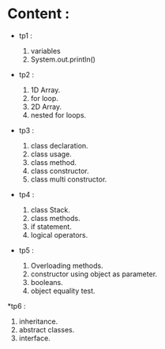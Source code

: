 # Content :
* tp1 : 
  1. variables
  2. System.out.println()

* tp2 :
  1. 1D Array.
  2. for loop.
  3. 2D Array.
  4. nested for loops.

* tp3 : 
  1. class declaration.
  2. class usage.
  3. class method.
  4. class constructor.
  5. class multi constructor.

* tp4 : 
  1. class Stack.
  2. class methods.
  3. if statement.
  4. logical operators.

* tp5 : 
  1. Overloading methods.
  2. constructor using object as parameter.
  3. booleans.
  4. object equality test.

*tp6 :  
  1. inheritance.
  2. abstract classes.
  3. interface.
